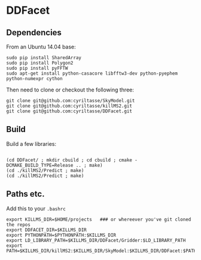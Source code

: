 # DDFacet

## Dependencies

From an Ubuntu 14.04 base:

```
sudo pip install SharedArray
sudo pip install Polygon2
sudo pip install pyFFTW
sudo apt-get install python-casacore libfftw3-dev python-pyephem python-numexpr cython
```

Then need to clone or checkout the following three:

```
git clone git@github.com:cyriltasse/SkyModel.git
git clone git@github.com:cyriltasse/killMS2.git
git clone git@github.com:cyriltasse/DDFacet.git

```

## Build

Build a few libraries:

```

(cd DDFacet/ ; mkdir cbuild ; cd cbuild ; cmake -DCMAKE_BUILD_TYPE=Release .. ; make)
(cd ./killMS2/Predict ; make)
(cd ./killMS2/Predict ; make)
```

## Paths etc.

Add this to your ``.bashrc``

```
export KILLMS_DIR=$HOME/projects   ### or whereever you've git cloned the repos
export DDFACET_DIR=$KILLMS_DIR
export PYTHONPATH=$PYTHONPATH:$KILLMS_DIR
export LD_LIBRARY_PATH=$KILLMS_DIR/DDFacet/Gridder:$LD_LIBRARY_PATH
export PATH=$KILLMS_DIR/killMS2:$KILLMS_DIR/SkyModel:$KILLMS_DIR/DDFacet:$PATH
```

